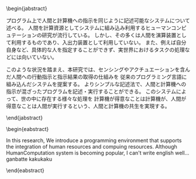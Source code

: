 <!-- % ■ アブストラクトの出力 ■
%	◆書式：
%		begin{jabstract}〜end{jabstract}	：日本語のアブストラクト
%		begin{eabstract}〜end{eabstract}	：英語のアブストラクト
%		※ 不要ならばコマンドごと消せば出力されない。 -->


<!--
- プログラム上で人間と計算機への指示を同じように記述可能なシステムについて述べる。
- 人間を計算資源としてシステムに組み込み利用するヒューマンコンピュテーションの研究が流行している。
- しかし、その多くは人間を演算装置として利用するものであり、入出力装置として利用していない。
- また、例えば自分自身など、具体的な人を指定することができず、実世界におけるタスクの処理などには向いていない。
- 本研究では、センシングやアクチュエーションを含んだ人間への行動指示と指示結果の取得の仕組みを
- 従来のプログラミング言語に組み込んだシステムを提案する。
- よりシンプルな記述法で、人間と計算機への指示が混ざったプログラムを記述・実行することができる。
- このシステムによって、世の中に存在する様々な処理を
- 計算機が得意なことは計算機が、人間が得意なことは人間が実行するというより効率的な人間と計算機の共生を実現する。
-->


<!-- % 日本語のアブストラクト -->
\begin{jabstract}

プログラム上で人間と計算機への指示を同じように記述可能なシステムについて述べる。
人間を計算資源としてシステムに組み込み利用するヒューマンコンピュテーションの研究が流行している。
しかし、その多くは人間を演算装置として利用するものであり、入出力装置として利用していない。
また、例えば自分自身など、具体的な人を指定することができず、実世界におけるタスクの処理などには向いていない。

このような状況を踏まえ、本研究では、センシングやアクチュエーションを含んだ人間への行動指示と指示結果の取得の仕組みを
従来のプログラミング言語に組み込んだシステムを提案する。
よりシンプルな記述法で、人間と計算機への指示が混ざったプログラムを記述・実行することができる。
このシステムによって、世の中に存在する様々な処理を
計算機が得意なことは計算機が、人間が得意なことは人間が実行するという、人間と計算機の共生を実現する。
<!-- 人間と計算機の共生という言葉をやめたい。 -->

\end{jabstract}



<!-- % 英語のアブストラクト -->
\begin{eabstract}

In this research, We introduce a programming environment that supports the integration of human resources and compuing resources.
Although HumanComputation system is becoming popular,
I can't write english well...
ganbatte kakukaku

\end{eabstract}

